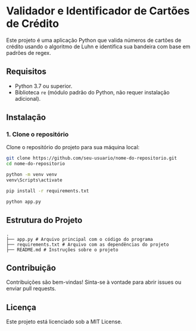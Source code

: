 # Validador e Identificador de Cartões de Crédito

Este projeto é uma aplicação Python que valida números de cartões de crédito usando o algoritmo de Luhn e identifica sua bandeira com base em padrões de regex.

## Requisitos

- Python 3.7 ou superior.
- Biblioteca `re` (módulo padrão do Python, não requer instalação adicional).

## Instalação

### 1. Clone o repositório

Clone o repositório do projeto para sua máquina local:

```bash
git clone https://github.com/seu-usuario/nome-do-repositorio.git
cd nome-do-repositorio

python -m venv venv
venv\Scripts\activate

pip install -r requirements.txt

python app.py
```

## Estrutura do Projeto
```
.
├── app.py # Arquivo principal com o código do programa
├── requirements.txt # Arquivo com as dependências do projeto
├── README.md # Instruções sobre o projeto
```

## Contribuição

Contribuições são bem-vindas! Sinta-se à vontade para abrir issues ou enviar pull requests.

## Licença

Este projeto está licenciado sob a MIT License.
